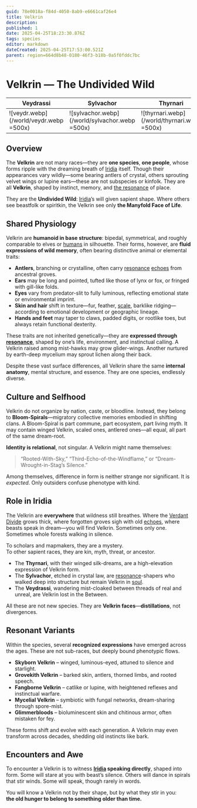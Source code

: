 ```yaml
---
guid: 78e0018a-f84d-4050-8ab9-e6661caf26e4
title: Velkrin
description: 
published: 1
date: 2025-04-25T18:23:30.876Z
tags: species
editor: markdown
dateCreated: 2025-04-25T17:53:00.521Z
parent: region=664d8b48-0180-46f3-b18b-0a5f0fddc7bc
---
```


# Velkrin — The Undivided Wild

| Veydrassi | Sylvachor | Thyrnari |
| -- | -- | -- |
| ![veydr.webp](/world/veydr.webp =500x) | ![sylvachor.webp](/world/sylvachor.webp =500x) | ![thyrnari.webp](/world/thyrnari.webp =500x) 
## Overview

The **Velkrin** are not many races—they are **one species**, **one people**, whose forms ripple with the dreaming breath of [Iridia](/geography/world/iridia.md) itself. Though their appearances vary wildly—some bearing antlers of crystal, others sprouting velvet wings or lupine ears—these are not subspecies or kinfolk. They are all **Velkrin**, shaped by instinct, memory, and [the resonance](/raw/20250501/cataclysm/the-resonance.md) of place.

They are the **Undivided Wild**: [Iridia](/geography/world/iridia.md)’s will given sapient shape. Where others see beastfolk or spiritkin, the Velkrin see only **the Manyfold Face of Life**.

## Shared Physiology

Velkrin are **humanoid in base structure**: bipedal, symmetrical, and roughly comparable to elves or [humans](/raw/20250501/human/humans.md) in silhouette. Their forms, however, are **fluid expressions of wild memory**, often bearing distinctive animal or elemental traits:

- **Antlers**, branching or crystalline, often carry [resonance](/raw/20250501/resonance/resonance.md) [echoes](/raw/20250501/soul/echoes.md) from ancestral groves.
- **Ears** may be long and pointed, tufted like those of lynx or fox, or fringed with gill-like folds.
- **Eyes** vary from predator-slit to fully luminous, reflecting emotional state or environmental imprint.
- **Skin and hair** shift in texture—fur, feather, [scale](/geography/landmark/scale.md), barklike ridging—according to emotional development or geographic lineage.
- **Hands and feet** may taper to claws, padded digits, or rootlike toes, but always retain functional dexterity.

These traits are not inherited genetically—they are **expressed through [resonance](/raw/20250501/resonance/resonance.md)**, shaped by one’s life, environment, and instinctual calling. A Velkrin raised among mist-hawks may grow glider-wings. Another nurtured by earth-deep mycelium may sprout lichen along their back.

Despite these vast surface differences, all Velkrin share the same **internal anatomy**, mental structure, and essence. They are one species, endlessly diverse.

## Culture and Selfhood

Velkrin do not organize by nation, caste, or bloodline. Instead, they belong to **Bloom-Spirals**—migratory collective memories embodied in shifting clans. A Bloom-Spiral is part commune, part ecosystem, part living myth. It may contain winged Velkrin, scaled ones, antlered ones—all equal, all part of the same dream-root.

**Identity is relational**, not singular. A Velkrin might name themselves:  
> “Rooted-With-Sky,” “Third-Echo-of-the-Windflame,” or “Dream-Wrought-in-Stag’s Silence.”

Among themselves, difference in form is neither strange nor significant. It is *expected*. Only outsiders confuse phenotype with kind.

## Role in Iridia

The Velkrin are **everywhere** that wildness still breathes. Where the [Verdant Divide](/geography/region/verdant-divide.md) grows thick, where forgotten groves sigh with old [echoes](/raw/20250501/soul/echoes.md), where beasts speak in dream—you will find Velkrin. Sometimes only one. Sometimes whole forests walking in silence.

To scholars and mapmakers, they are a mystery.  
To other sapient races, they are kin, myth, threat, or ancestor.

- The **Thyrnari**, with their winged silk-dreams, are a high-elevation expression of Velkrin form.
- The **Sylvachor**, etched in crystal law, are [resonance](/raw/20250501/resonance/resonance.md)-shapers who walked deep into structure but remain Velkrin in [soul](/raw/20250501/soul/soul.md).
- The **Veydrassi**, wandering mist-cloaked between threads of real and unreal, are Velkrin lost in the Between.

All these are not new species. They are **Velkrin faces**—**distillations**, not divergences.

## Resonant Variants

Within the species, several **recognized expressions** have emerged across the ages. These are not sub-races, but deeply bound phenotypic flows.

- **Skyborn Velkrin** – winged, luminous-eyed, attuned to silence and starlight.
- **Grovekith Velkrin** – barked skin, antlers, thorned limbs, and rooted speech.
- **Fangborne Velkrin** – catlike or lupine, with heightened reflexes and instinctual warfare.
- **Mycelial Velkrin** – symbiotic with fungal networks, dream-sharing through spore-mist.
- **Glimmerbloods** – bioluminescent skin and chitinous armor, often mistaken for fey.

These forms shift and evolve with each generation. A Velkrin may even transform across decades, shedding old instincts like bark.

## Encounters and Awe

To encounter a Velkrin is to witness **[Iridia](/geography/world/iridia.md) speaking directly**, shaped into form. Some will stare at you with beast’s silence. Others will dance in spirals that stir winds. Some will speak, though rarely in words.

You will know a Velkrin not by their shape, but by what they stir in you:  
**the old hunger to belong to something older than time.**
